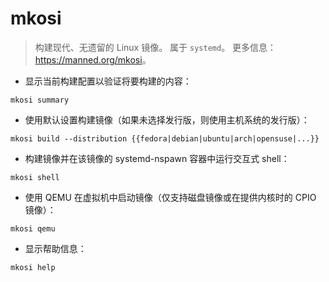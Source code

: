 # mkosi

> 构建现代、无遗留的 Linux 镜像。
> 属于 `systemd`。
> 更多信息：<https://manned.org/mkosi>。

- 显示当前构建配置以验证将要构建的内容：

`mkosi summary`

- 使用默认设置构建镜像（如果未选择发行版，则使用主机系统的发行版）：

`mkosi build --distribution {{fedora|debian|ubuntu|arch|opensuse|...}}`

- 构建镜像并在该镜像的 systemd-nspawn 容器中运行交互式 shell：

`mkosi shell`

- 使用 QEMU 在虚拟机中启动镜像（仅支持磁盘镜像或在提供内核时的 CPIO 镜像）：

`mkosi qemu`

- 显示帮助信息：

`mkosi help`